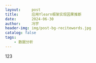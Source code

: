 ```yaml
---
layout:     post
title:      应用Ylearn框架实现因果推断
date:       2024-06-30
author:     冯宇
header-img: img/post-bg-recitewords.jpg
catalog: false
tags:
    - 数据分析
---
```

123